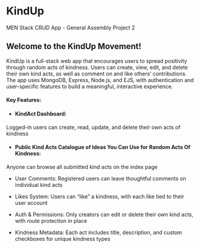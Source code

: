 # KindUp

MEN Stack CRUD App - General Assembly Project 2

## Welcome to the KindUp Movement!
KindUp is a full-stack web app that encourages users to spread positivity through random acts of kindness. Users can create, view, edit, and delete their own kind acts, as well as comment on and like others’ contributions. The app uses MongoDB, Express, Node.js, and EJS, with authentication and user-specific features to build a meaningful, interactive experience.

#### Key Features:

- #### KindAct Dashboard: 
Logged-in users can create, read, update, and delete their own acts of kindness

- #### Public Kind Acts Catalogue of Ideas You Can Use for Random Acts Of Kindness: 
Anyone can browse all submitted kind acts on the index page

- User Comments: Registered users can leave thoughtful comments on individual kind acts

- Likes System: Users can “like” a kindness, with each like tied to their user account

- Auth & Permissions: Only creators can edit or delete their own kind acts, with route protection in place

- Kindness Metadata: Each act includes title, description, and custom checkboxes for unique kindness types